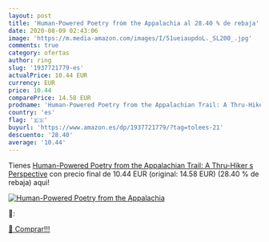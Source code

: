 ```yaml
---
layout: post
title: 'Human-Powered Poetry from the Appalachia al 28.40 % de rebaja'
date: 2020-08-09 02:43:06
image: 'https://m.media-amazon.com/images/I/51ueiaupdoL._SL200_.jpg'
comments: true
category: ofertas
author: ring
slug: '1937721779-es'
actualPrice: 10.44 EUR
currency: EUR
price: 10.44
comparePrice: 14.58 EUR
prodname: 'Human-Powered Poetry from the Appalachian Trail: A Thru-Hiker s Perspective'
country: 'es'
flag: '🇪🇸'
buyurl: 'https://www.amazon.es/dp/1937721779/?tag=tolees-21'
descuento: '28.40'
average: '10.44'
---
```


Tienes [Human-Powered Poetry from the Appalachian Trail: A Thru-Hiker s Perspective](https://www.amazon.es/dp/1937721779/?tag=tolees-21) con precio final de  10.44 EUR (original: 14.58 EUR) (28.40 %  de rebaja) aqui!

[![Human-Powered Poetry from the Appalachia](https://m.media-amazon.com/images/I/51ueiaupdoL._SL200_.jpg)](https://www.amazon.es/dp/1937721779/?tag=tolees-21)

🔎:


[🛒 Comprar!!!](https://www.amazon.es/dp/1937721779/?tag=tolees-21)
